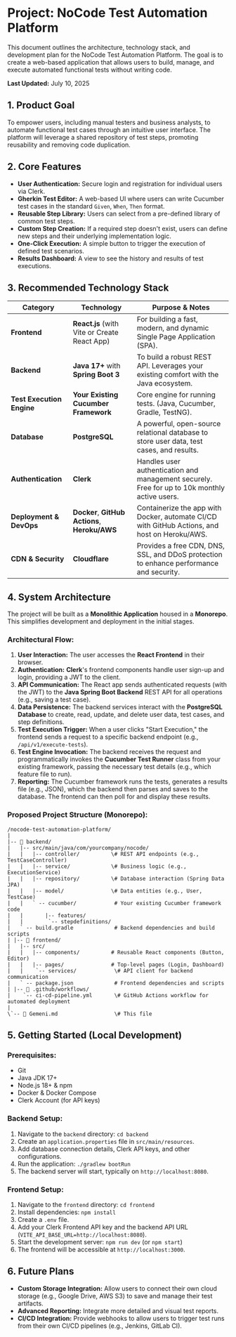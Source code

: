 # Project: NoCode Test Automation Platform

This document outlines the architecture, technology stack, and development plan for the NoCode Test Automation Platform. The goal is to create a web-based application that allows users to build, manage, and execute automated functional tests without writing code.

**Last Updated:** July 10, 2025

## 1. Product Goal

To empower users, including manual testers and business analysts, to automate functional test cases through an intuitive user interface. The platform will leverage a shared repository of test steps, promoting reusability and removing code duplication.

## 2. Core Features

-   **User Authentication:** Secure login and registration for individual users via Clerk.
-   **Gherkin Test Editor:** A web-based UI where users can write Cucumber test cases in the standard `Given`, `When`, `Then` format.
-   **Reusable Step Library:** Users can select from a pre-defined library of common test steps.
-   **Custom Step Creation:** If a required step doesn't exist, users can define new steps and their underlying implementation logic.
-   **One-Click Execution:** A simple button to trigger the execution of defined test scenarios.
-   **Results Dashboard:** A view to see the history and results of test executions.

## 3. Recommended Technology Stack

| Category                  | Technology                                     | Purpose & Notes                                                                          |
| ------------------------- | ---------------------------------------------- | ---------------------------------------------------------------------------------------- |
| **Frontend** | **React.js** (with Vite or Create React App)   | For building a fast, modern, and dynamic Single Page Application (SPA).                  |
| **Backend** | **Java 17+** with **Spring Boot 3** | To build a robust REST API. Leverages your existing comfort with the Java ecosystem.       |
| **Test Execution Engine** | **Your Existing Cucumber Framework** | Core engine for running tests. (Java, Cucumber, Gradle, TestNG).                       |
| **Database** | **PostgreSQL** | A powerful, open-source relational database to store user data, test cases, and results. |
| **Authentication** | **Clerk** | Handles user authentication and management securely. Free for up to 10k monthly active users. |
| **Deployment & DevOps** | **Docker**, **GitHub Actions**, **Heroku/AWS** | Containerize the app with Docker, automate CI/CD with GitHub Actions, and host on Heroku/AWS. |
| **CDN & Security** | **Cloudflare** | Provides a free CDN, DNS, SSL, and DDoS protection to enhance performance and security.    |

## 4. System Architecture

The project will be built as a **Monolithic Application** housed in a **Monorepo**. This simplifies development and deployment in the initial stages.

### Architectural Flow:

1.  **User Interaction:** The user accesses the **React Frontend** in their browser.
2.  **Authentication:** **Clerk**'s frontend components handle user sign-up and login, providing a JWT to the client.
3.  **API Communication:** The React app sends authenticated requests (with the JWT) to the **Java Spring Boot Backend** REST API for all operations (e.g., saving a test case).
4.  **Data Persistence:** The backend services interact with the **PostgreSQL Database** to create, read, update, and delete user data, test cases, and step definitions.
5.  **Test Execution Trigger:** When a user clicks "Start Execution," the frontend sends a request to a specific backend endpoint (e.g., `/api/v1/execute-tests`).
6.  **Test Engine Invocation:** The backend receives the request and programmatically invokes the **Cucumber Test Runner** class from your existing framework, passing the necessary test details (e.g., which feature file to run).
7.  **Reporting:** The Cucumber framework runs the tests, generates a results file (e.g., JSON), which the backend then parses and saves to the database. The frontend can then poll for and display these results.

### Proposed Project Structure (Monorepo):
```
/nocode-test-automation-platform/
|
|-- 📂 backend/
|   |-- src/main/java/com/yourcompany/nocode/
|   |   |-- controller/          \# REST API endpoints (e.g., TestCaseController)
|   |   |-- service/             \# Business logic (e.g., ExecutionService)
|   |   |-- repository/          \# Database interaction (Spring Data JPA)
|   |   |-- model/               \# Data entities (e.g., User, TestCase)
|   |   ` -- cucumber/            # Your existing Cucumber framework code 
|   |       |-- features/ 
|   |        `-- stepdefinitions/
|   ` -- build.gradle             # Backend dependencies and build scripts 
| |-- 📂 frontend/ 
|   |-- src/ 
|   |   |-- components/          # Reusable React components (Button, Editor) 
|   |   |-- pages/               # Top-level pages (Login, Dashboard) 
|   |    `-- services/            \# API client for backend communication
|   ` -- package.json             # Frontend dependencies and scripts 
| |-- 📂 .github/workflows/ 
|    `-- ci-cd-pipeline.yml       \# GitHub Actions workflow for automated deployment
|
\`-- 📄 Gemeni.md                  \# This file
```

## 5. Getting Started (Local Development)

### Prerequisites:

-   Git
-   Java JDK 17+
-   Node.js 18+ & npm
-   Docker & Docker Compose
-   Clerk Account (for API keys)

### Backend Setup:

1.  Navigate to the `backend` directory: `cd backend`
2.  Create an `application.properties` file in `src/main/resources`.
3.  Add database connection details, Clerk API keys, and other configurations.
4.  Run the application: `./gradlew bootRun`
5.  The backend server will start, typically on `http://localhost:8080`.

### Frontend Setup:

1.  Navigate to the `frontend` directory: `cd frontend`
2.  Install dependencies: `npm install`
3.  Create a `.env` file.
4.  Add your Clerk Frontend API key and the backend API URL (`VITE_API_BASE_URL=http://localhost:8080`).
5.  Start the development server: `npm run dev` (or `npm start`)
6.  The frontend will be accessible at `http://localhost:3000`.

## 6. Future Plans

-   **Custom Storage Integration:** Allow users to connect their own cloud storage (e.g., Google Drive, AWS S3) to save and manage their test artifacts.
-   **Advanced Reporting:** Integrate more detailed and visual test reports.
-   **CI/CD Integration:** Provide webhooks to allow users to trigger test runs from their own CI/CD pipelines (e.g., Jenkins, GitLab CI).
